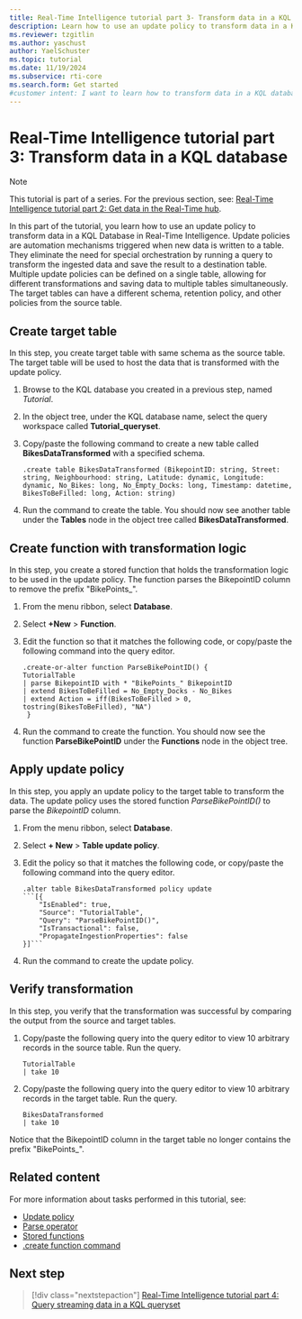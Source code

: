 ```yaml
---
title: Real-Time Intelligence tutorial part 3- Transform data in a KQL Database
description: Learn how to use an update policy to transform data in a KQL Database in Real-Time Intelligence.
ms.reviewer: tzgitlin
ms.author: yaschust
author: YaelSchuster
ms.topic: tutorial
ms.date: 11/19/2024
ms.subservice: rti-core
ms.search.form: Get started
#customer intent: I want to learn how to transform data in a KQL database in Real-Time Intelligence.
---
```

# Real-Time Intelligence tutorial part 3: Transform data in a KQL database

> [!NOTE]
> This tutorial is part of a series. For the previous section, see: [Real-Time Intelligence tutorial part 2: Get data in the Real-Time hub](tutorial-2-get-real-time-events.md).

In this part of the tutorial, you learn how to use an update policy to transform data in a KQL Database in Real-Time Intelligence. Update policies are automation mechanisms triggered when new data is written to a table. They eliminate the need for special orchestration by running a query to transform the ingested data and save the result to a destination table. Multiple update policies can be defined on a single table, allowing for different transformations and saving data to multiple tables simultaneously. The target tables can have a different schema, retention policy, and other policies from the source table.

## Create target table

In this step, you create target table with same schema as the source table. The target table will be used to host the data that is transformed with the update policy.

1. Browse to the KQL database you created in a previous step, named *Tutorial*.
1. In the object tree, under the KQL database name, select the query workspace called **Tutorial_queryset**.
1. Copy/paste the following command to create a new table called **BikesDataTransformed** with a specified schema.

    ```kusto
    .create table BikesDataTransformed (BikepointID: string, Street: string, Neighbourhood: string, Latitude: dynamic, Longitude: dynamic, No_Bikes: long, No_Empty_Docks: long, Timestamp: datetime, BikesToBeFilled: long, Action: string)
    ```

1. Run the command to create the table.
    You should now see another table under the **Tables** node in the object tree called **BikesDataTransformed**.

## Create function with transformation logic

In this step, you create a stored function that holds the transformation logic to be used in the update policy. The function parses the BikepointID column to remove the prefix "BikePoints_".

1. From the menu ribbon, select **Database**.
1. Select **+New** > **Function**.

1. Edit the function so that it matches the following code, or copy/paste the following command into the query editor.

    ```kusto
    .create-or-alter function ParseBikePointID() {
    TutorialTable
    | parse BikepointID with * "BikePoints_" BikepointID
    | extend BikesToBeFilled = No_Empty_Docks - No_Bikes
    | extend Action = iff(BikesToBeFilled > 0, tostring(BikesToBeFilled), "NA")
     }
    ```

1. Run the command to create the function.
    You should now see the function **ParseBikePointID** under the **Functions** node in the object tree.

## Apply update policy

In this step, you apply an update policy to the target table to transform the data. The update policy uses the stored function *ParseBikePointID()* to parse the *BikepointID* column.

1. From the menu ribbon, select **Database**.
1. Select **+ New** > **Table update policy**.

1. Edit the policy so that it matches the following code, or copy/paste the following command into the query editor.

    ~~~kusto
    .alter table BikesDataTransformed policy update
    ```[{
        "IsEnabled": true,
        "Source": "TutorialTable",
        "Query": "ParseBikePointID()",
        "IsTransactional": false,
        "PropagateIngestionProperties": false
    }]```
    ~~~

1. Run the command to create the update policy.  

## Verify transformation

In this step, you verify that the transformation was successful by comparing the output from the source and target tables.

1. Copy/paste the following query into the query editor to view 10 arbitrary records in the source table. Run the query.

    ```kusto
    TutorialTable
    | take 10
    ``` 

1. Copy/paste the following query into the query editor to view 10 arbitrary records in the target table. Run the query.

    ```kusto
    BikesDataTransformed
    | take 10
    ```

Notice that the BikepointID column in the target table no longer contains the prefix "BikePoints_".

## Related content

For more information about tasks performed in this tutorial, see:

* [Update policy](/kusto/management/update-policy?view=microsoft-fabric&preserve-view=true)
* [Parse operator](/kusto/query/parse-operator?view=microsoft-fabric&preserve-view=true)
* [Stored functions](/kusto/query/schema-entities/stored-functions?view=microsoft-fabric&preserve-view=true)
* [.create function command](/kusto/management/create-function?view=microsoft-fabric&preserve-view=true)

## Next step

> [!div class="nextstepaction"]
> [Real-Time Intelligence tutorial part 4: Query streaming data in a KQL queryset](tutorial-4-query-data.md)
